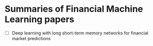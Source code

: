 # Summaries of Financial Machine Learning papers

- [ ] Deep learning with long short-term memory networks for financial market predictions
